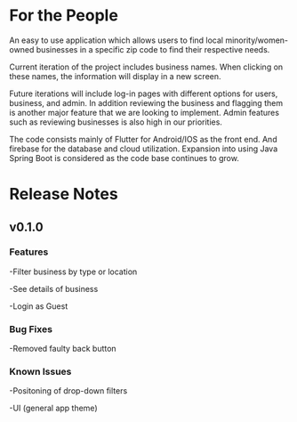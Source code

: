 # For the People

An easy to use application which allows users to find local minority/women-owned businesses in a specific zip code to find their respective needs.

Current iteration of the project includes business names. When clicking on these names, the information will display in a new screen.

Future iterations will include log-in pages with different options for users, business, and admin. In addition reviewing the business and flagging them is another major 
feature that we are looking to implement. Admin features such as reviewing businesses is also high in our priorities.

The code consists mainly of Flutter for Android/IOS as the front end. And firebase for the database and cloud utilization. Expansion into using Java Spring Boot is 
considered as the code base continues to grow.

# Release Notes
## v0.1.0
### Features
-Filter business by type or location

-See details of business

-Login as Guest
### Bug Fixes
-Removed faulty back button

### Known Issues
-Positoning of drop-down filters

-UI (general app theme)
